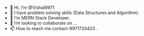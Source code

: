 - 👋 Hi, I’m @Vishal9971
- 👀 I have problem solving skills (Data Structures and Algorithm).
- 🌱 I’m MERN Stack Developer.
- 💞️ I’m looking to collaborate on ...
- 📫 How to reach me contact-9971720423 .

<!---
Vishal9971/Vishal9971 is a ✨ special ✨ repository because its `README.md` (this file) appears on your GitHub profile.
You can click the Preview link to take a look at your changes.
--->
